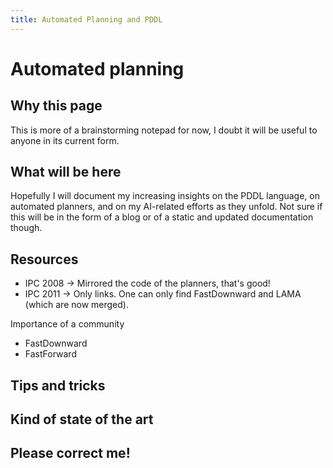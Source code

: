 ```yaml
---
title: Automated Planning and PDDL
---
```


# Automated planning
## Why this page

This is more of a brainstorming notepad for now, I doubt it will be useful to anyone in its current form.

## What will be here

Hopefully I will document my increasing insights on the PDDL language, on automated planners, and on my AI-related efforts as they unfold. Not sure if this will be in the form of a blog or of a static and updated documentation though.

## Resources

* IPC 2008 -> Mirrored the code of the planners, that's good!
* IPC 2011 -> Only links. One can only find FastDownward and LAMA (which are now merged).

Importance of a community
* FastDownward
* FastForward


## Tips and tricks
## Kind of state of the art
## Please correct me!

